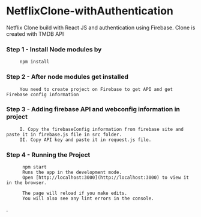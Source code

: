 # NetflixClone-withAuthentication
Netflix Clone build with React JS and authentication using Firebase. Clone is created with TMDB API

### Step 1 - Install Node modules by 
         npm install
         
### Step 2 - After node modules get installed 
         You need to create project on Firebase to get API and get Firebase config information

### Step 3 - Adding firebase API and webconfig information in project
         I. Copy the firebaseConfig information from firebase site and paste it in firebase.js file in src folder.
         II. Copy API key and paste it in request.js file.

### Step 4 - Running the Project           
          npm start 
          Runs the app in the development mode.
          Open [http://localhost:3000](http://localhost:3000) to view it in the browser.

          The page will reload if you make edits.
          You will also see any lint errors in the console.

.

